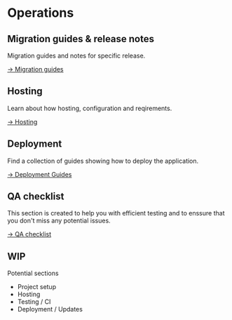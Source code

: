 # Operations

## Migration guides & release notes <Badge text="new" type="info"/>

Migration guides and notes for specific release.

[→ Migration guides](./migrations/)

## Hosting

Learn about how hosting, configuration and reqirements.

[→ Hosting](./hosting/)

## Deployment

Find a collection of guides showing how to deploy the application.

[→ Deployment Guides](./deployment/)

## QA checklist

This section is created to help you with efficient testing and to enssure that you don't miss any potential issues.

[→ QA checklist](./qachecklist/)

## WIP

Potential sections

- Project setup
- Hosting
- Testing / CI
- Deployment / Updates

